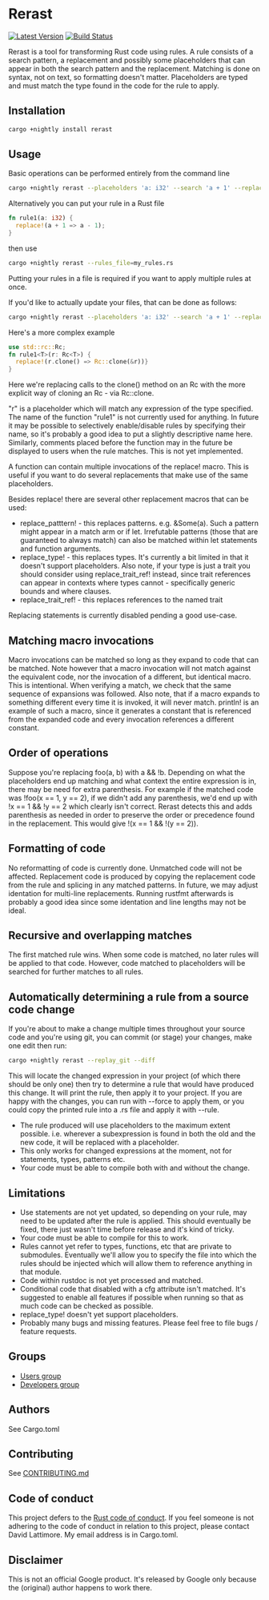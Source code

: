 # Rerast

[![Latest Version](https://img.shields.io/crates/v/rerast.svg)](https://crates.io/crates/rerast)
[![Build Status](https://travis-ci.org/google/rerast.svg?branch=master)](https://travis-ci.org/google/rerast)

Rerast is a tool for transforming Rust code using rules. A rule consists of a search pattern, a
replacement and possibly some placeholders that can appear in both the search pattern and the
replacement. Matching is done on syntax, not on text, so formatting doesn't matter. Placeholders are
typed and must match the type found in the code for the rule to apply.

## Installation

```sh
cargo +nightly install rerast
```

## Usage

Basic operations can be performed entirely from the command line
```sh
cargo +nightly rerast --placeholders 'a: i32' --search 'a + 1' --replace_with 'a - 1' --diff
```

Alternatively you can put your rule in a Rust file
```rust
fn rule1(a: i32) {
  replace!(a + 1 => a - 1);
}
```
then use

```sh
cargo +nightly rerast --rules_file=my_rules.rs
```
Putting your rules in a file is required if you want to apply multiple rules at once.

If you'd like to actually update your files, that can be done as follows:

```sh
cargo +nightly rerast --placeholders 'a: i32' --search 'a + 1' --replace_with 'a - 1' --force --backup
```

Here's a more complex example

```rust
use std::rc::Rc;
fn rule1<T>(r: Rc<T>) {
  replace!(r.clone() => Rc::clone(&r))}
}
```

Here we're replacing calls to the clone() method on an Rc<T> with the more explicit way of cloning
an Rc - via Rc::clone.

"r" is a placeholder which will match any expression of the type specified. The name of the function
"rule1" is not currently used for anything. In future it may be possible to selectively
enable/disable rules by specifying their name, so it's probably a good idea to put a slightly
descriptive name here. Similarly, comments placed before the function may in the future be displayed
to users when the rule matches. This is not yet implemented.

A function can contain multiple invocations of the replace! macro. This is useful if you want
to do several replacements that make use of the same placeholders.

Besides replace! there are several other replacement macros that can be used:

* replace\_patttern! - this replaces patterns. e.g. &Some(a). Such a pattern might appear in a match
  arm or if let. Irrefutable patterns (those that are guaranteed to always match) can also be
  matched within let statements and function arguments.
* replace\_type! - this replaces types. It's currently a bit limited in that it doesn't support
  placeholders. Also note, if your type is just a trait you should consider using
  replace\_trait\_ref! instead, since trait references can appear in contexts where types cannot -
  specifically generic bounds and where clauses.
* replace\_trait\_ref! - this replaces references to the named trait

Replacing statements is currently disabled pending a good use-case.

## Matching macro invocations

Macro invocations can be matched so long as they expand to code that can be matched. Note however
that a macro invocation will not match against the equivalent code, nor the invocation of a
different, but identical macro. This is intentional. When verifying a match, we check that the same
sequence of expansions was followed. Also note, that if a macro expands to something different every
time it is invoked, it will never match. println! is an example of such a macro, since it generates
a constant that is referenced from the expanded code and every invocation references a different
constant.

## Order of operations

Suppose you're replacing foo(a, b) with a && !b. Depending on what the placeholders end up matching
and what context the entire expression is in, there may be need for extra parenthesis. For example
if the matched code was !foo(x == 1, y == 2), if we didn't add any parenthesis, we'd end up with !x
== 1 && !y == 2 which clearly isn't correct. Rerast detects this and adds parenthesis as needed in
order to preserve the order or precedence found in the replacement. This would give !(x == 1 && !(y
== 2)).

## Formatting of code

No reformatting of code is currently done. Unmatched code will not be affected. Replacement code is
produced by copying the replacement code from the rule and splicing in any matched patterns. In
future, we may adjust identation for multi-line replacements. Running rustfmt afterwards is probably
a good idea since some identation and line lengths may not be ideal.

## Recursive and overlapping matches

The first matched rule wins. When some code is matched, no later rules will be applied to that
code. However, code matched to placeholders will be searched for further matches to all rules.

## Automatically determining a rule from a source code change

If you're about to make a change multiple times throughout your source code and you're using git,
you can commit (or stage) your changes, make one edit then run:

```sh
cargo +nightly rerast --replay_git --diff
```

This will locate the changed expression in your project (of which there should be only one) then try
to determine a rule that would have produced this change. It will print the rule, then apply it to
your project. If you are happy with the changes, you can run with --force to apply them, or you
could copy the printed rule into a .rs file and apply it with --rule.

* The rule produced will use placeholders to the maximum extent possible. i.e. wherever a
  subexpression is found in both the old and the new code, it will be replaced with a placeholder.
* This only works for changed expressions at the moment, not for statements, types, patterns etc.
* Your code must be able to compile both with and without the change.

## Limitations

* Use statements are not yet updated, so depending on your rule, may need to be updated after the
  rule is applied. This should eventually be fixed, there just wasn't time before release and it's
  kind of tricky.
* Your code must be able to compile for this to work.
* Rules cannot yet refer to types, functions, etc that are private to submodules. Eventually we'll
  allow you to specify the file into which the rules should be injected which will allow them to
  reference anything in that module.
* Code within rustdoc is not yet processed and matched.
* Conditional code that disabled with a cfg attribute isn't matched. It's suggested to enable all
  features if possible when running so that as much code can be checked as possible.
* replace_type! doesn't yet support placeholders.
* Probably many bugs and missing features. Please feel free to file bugs / feature requests.

## Groups
* [Users group](https://groups.google.com/forum/#!forum/rerast-users)
* [Developers group](https://groups.google.com/forum/#!forum/rerast-dev)

## Authors

See Cargo.toml

## Contributing

See [CONTRIBUTING.md](CONTRIBUTING.md)

## Code of conduct

This project defers to the [Rust code of conduct](https://www.rust-lang.org/en-US/conduct.html). If
you feel someone is not adhering to the code of conduct in relation to this project, please contact
David Lattimore. My email address is in Cargo.toml.

## Disclaimer

This is not an official Google product. It's released by Google only because the (original) author
happens to work there.

